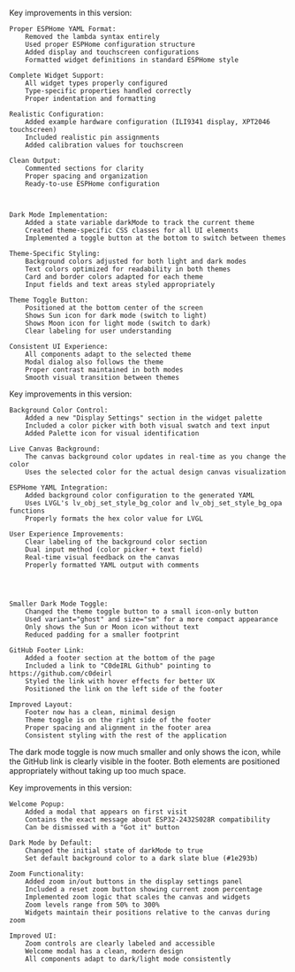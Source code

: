Key improvements in this version:

    Proper ESPHome YAML Format:
        Removed the lambda syntax entirely
        Used proper ESPHome configuration structure
        Added display and touchscreen configurations
        Formatted widget definitions in standard ESPHome style

    Complete Widget Support:
        All widget types properly configured
        Type-specific properties handled correctly
        Proper indentation and formatting

    Realistic Configuration:
        Added example hardware configuration (ILI9341 display, XPT2046 touchscreen)
        Included realistic pin assignments
        Added calibration values for touchscreen

    Clean Output:
        Commented sections for clarity
        Proper spacing and organization
        Ready-to-use ESPHome configuration



    Dark Mode Implementation:
        Added a state variable darkMode to track the current theme
        Created theme-specific CSS classes for all UI elements
        Implemented a toggle button at the bottom to switch between themes

    Theme-Specific Styling:
        Background colors adjusted for both light and dark modes
        Text colors optimized for readability in both themes
        Card and border colors adapted for each theme
        Input fields and text areas styled appropriately

    Theme Toggle Button:
        Positioned at the bottom center of the screen
        Shows Sun icon for dark mode (switch to light)
        Shows Moon icon for light mode (switch to dark)
        Clear labeling for user understanding

    Consistent UI Experience:
        All components adapt to the selected theme
        Modal dialog also follows the theme
        Proper contrast maintained in both modes
        Smooth visual transition between themes




Key improvements in this version:

    Background Color Control:
        Added a new "Display Settings" section in the widget palette
        Included a color picker with both visual swatch and text input
        Added Palette icon for visual identification

    Live Canvas Background:
        The canvas background color updates in real-time as you change the color
        Uses the selected color for the actual design canvas visualization

    ESPHome YAML Integration:
        Added background color configuration to the generated YAML
        Uses LVGL's lv_obj_set_style_bg_color and lv_obj_set_style_bg_opa functions
        Properly formats the hex color value for LVGL

    User Experience Improvements:
        Clear labeling of the background color section
        Dual input method (color picker + text field)
        Real-time visual feedback on the canvas
        Properly formatted YAML output with comments




    Smaller Dark Mode Toggle:
        Changed the theme toggle button to a small icon-only button
        Used variant="ghost" and size="sm" for a more compact appearance
        Only shows the Sun or Moon icon without text
        Reduced padding for a smaller footprint

    GitHub Footer Link:
        Added a footer section at the bottom of the page
        Included a link to "C0deIRL Github" pointing to https://github.com/c0deirl
        Styled the link with hover effects for better UX
        Positioned the link on the left side of the footer

    Improved Layout:
        Footer now has a clean, minimal design
        Theme toggle is on the right side of the footer
        Proper spacing and alignment in the footer area
        Consistent styling with the rest of the application

The dark mode toggle is now much smaller and only shows the icon, while the GitHub link is clearly visible in the footer. Both elements are positioned appropriately without taking up too much space.



Key improvements in this version:

    Welcome Popup:
        Added a modal that appears on first visit
        Contains the exact message about ESP32-2432S028R compatibility
        Can be dismissed with a "Got it" button

    Dark Mode by Default:
        Changed the initial state of darkMode to true
        Set default background color to a dark slate blue (#1e293b)

    Zoom Functionality:
        Added zoom in/out buttons in the display settings panel
        Included a reset zoom button showing current zoom percentage
        Implemented zoom logic that scales the canvas and widgets
        Zoom levels range from 50% to 300%
        Widgets maintain their positions relative to the canvas during zoom

    Improved UI:
        Zoom controls are clearly labeled and accessible
        Welcome modal has a clean, modern design
        All components adapt to dark/light mode consistently
